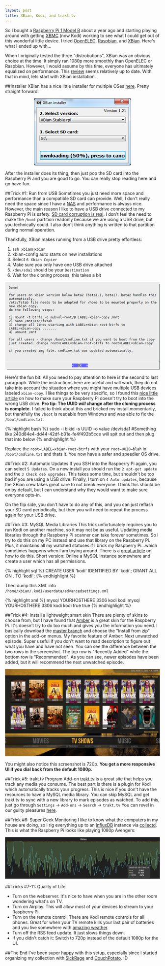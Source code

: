 ```yaml
---
layout: post
title: XBian, Kodi, and trakt.tv
---
```


So I bought a [Raspberry Pi 1 Model B](http://www.raspberrypi.org/products/model-b/) about a year ago and starting playing around with getting [XBMC](http://kodi.tv/) (now Kodi) working to see what I could get out of this wonderful little device. I tried [OpenELEC](http://openelec.tv/), [Raspbian](http://michael.gorven.za.net/), and [XBian](http://www.xbian.org/). Here's what I ended up with...

When I originally tested the three "distrobutions", XBian was an obvious choice at the time. It simply ran 1080p more smoothly than OpenELEC or Raspbian. However, I would assume by this time, everyone has ultimately equalized on performance. This [review](http://www.htpcbeginner.com/xbian-vs-raspbmc-or-openelec-part1/) seems relatively up to date. With that in mind, lets start with XBian installation.

##Installer
XBian has a nice little installer for multiple OSes [here](http://www.xbian.org/getxbian/). Pretty straight forward:

<p align="center"><img src="/random/rpi/installer.png"/></p>

After the installer does its thing, then just pop the SD card into the Raspberry Pi and you are good to go. You can really stop reading here and go have fun.

##Trick #1: Run from USB
Sometimes you just need more space and performance than a compatible SD card can provide. Well, I don't really need the space since I have a [NAS](https://www.synology.com/) and performance is always nice. However, the main reason I like to have a USB drive connected to my Raspberry Pi is safety. [SD card corruption is real](http://raspberrypi.stackexchange.com/questions/7978/how-can-i-prevent-my-pis-sd-card-from-getting-corrupted-so-often/). I don't feel the need to make the `/boot` partition readonly because we are using a USB drive, but you technically could. I also don't think anything is written to that partition during normal operation.

Thankfully, XBian makes running from a USB drive pretty effortless:

1. `ssh xbian@xbian`
1. xbian-config auto starts on new installations
1. Select `6 Xbian Copier`
1. Make sure you only have one USB drive attached
1. `/dev/sda1` should be your `Destination`
1. Wait for the cloning process, this takes a bit

<p align="center"><img src="/random/rpi/clonecomplete.png"/></p>

Here's the fun bit. All you need to pay attention to here is the second to last paragraph. While the instructions here are useful and will work, they do not take into account the situation where you might have multiple USB devices labeled `xbian-copy`. I like things to be very specific, so I found this [nice little article](http://wiki.xbian.org/doku.php/installation_usb) on how to make sure your Raspberry Pi doesn't try to boot into the wrong USB drive. **Pro tip: The UUID *will* change after the cloning process is complete.** I failed to think about this and bricked my install momentarily, but thankfully the `/boot` is readable from Windows and was able to fix the `/boot/cmdline.txt`.

{% highlight bash %}
sudo -i
blkid -s UUID -o value /dev/sda1
#Something like 240d84e4-dd44-42df-b31e-fe4f492b5cce will spit out and then plug that into below
{% endhighlight %}

Replace the `root=LABEL=xbian-root-btrfs` with your `root=UUID=blah` in `/boot/cmdline.txt` and thats it. You now have a safer and speedier OS drive.

##Trick #2: Automatic Updates
If you SSH into the Raspberry Pi again, you can select `5 Updates`. On a new install you should run the `2 apt-get update` and the `3 Check deb upgrades`. This takes some time, but shouldn't be too bad if you are using a USB drive. Finally, I turn on `4 Auto updates`, because the XBian crew takes great care to not break everyone. I think this should be on by default, but I can understand why they would want to make sure everyone opts-in.

On the flip side, you don't have to do any of this, and you can just reflash your SD card periodically, but then you will need to repeat the process again for your USB drive.

##Trick #3: MySQL Media Libraries
This trick unfortunately requires you to run Kodi on another machine, so it may not be as useful. Updating media libraries through the Raspberry Pi scanner can take forever sometimes. So I try to do this on my PC instead and use that library on the Raspberry Pi. Plus, it maintains all my watched statuses if I brick my Raspberry Pi...which sometimes happens when I am toying around. There is a [great article](http://kodi.wiki/view/MySQL) on how to do this. Short version: Online a MySQL instance somewhere and create a user which has all permissions.

{% highlight sql %}
CREATE USER 'kodi' IDENTIFIED BY 'kodi';
GRANT ALL ON *.* TO 'kodi';
{% endhighlight %}

Then dump this XML into `/home/xbian/.kodi/userdata/advancedsettings.xml`

{% highlight xml %}
<advancedsettings>
<videodatabase>
  <type>mysql</type>
  <host>YOURHOSTHERE</host>
  <port>3306</port>
  <user>kodi</user>
  <pass>kodi</pass>
</videodatabase>
<musicdatabase>
  <type>mysql</type>
  <host>YOURHOSTHERE</host>
  <port>3306</port>
  <user>kodi</user>
  <pass>kodi</pass>
</musicdatabase>
<videolibrary>
  <importwatchedstate>true</importwatchedstate>
  <importresumepoint>true</importresumepoint>
</videolibrary>
</advancedsettings>
{% endhighlight %}

##Trick #4: Install a lightweight smart skin
There are plenty of skins to choose from, but I have found that [Amber](https://github.com/pecinko/skin.amber) is a great skin for the Raspberry Pi. It's doesn't try to do too much and gives you the information you need. I basically download the [master branch](https://github.com/pecinko/skin.amber/archive/master.zip) and choose the "Install from zip" option in the add-on menus. My favorite feature of Amber: Next unwatched episode. Super useful if you don't want to read description to figure out what you have and have not seen. You can see the difference between the two rows in the screenshot. The top row is "Recently Added" while the bottom row is "Recommended". As you can see, newer episodes have been added, but it will recommend the next unwatched episode.

<p align="center"><A HREF="/random/rpi/shows.png"><img src="/random/rpi/shows.png"/></A></p>

You might also notice this screenshot is 720p. **You get a more responsive UI if you dial back from the default 1080p.**

##Trick #5: trakt.tv Program Add-on
[trakt.tv](http://trakt.tv/) is a great site that helps you track any media you consume. The best part is there is a plugin for Kodi which automatically tracks your progress. This is nice if you don't have the resources to have a MySQL media library. You can skip MySQL and get trakt.tv to sync with a new library to mark episodes as watched. To add this, just go through `Settings` -> `Add-ons` -> `Search` -> `trakt.tv` You can revel in our guilty pleasures [here](http://trakt.tv/users/hakshak).

##Trick #6: Super Geek Monitoring
I like to know what the computers in my house are doing, so I rig everything up to an [InfluxDB](http://influxdb.com/) instance via [collectd](http://collectd.org/). This is what the Raspberry Pi looks like playing 1080p Avengers:

<p align="center"><A HREF="/random/rpi/graph.png"><img src="/random/rpi/graph.png"/></A></p>

##Tricks #7-11: Quality of Life
* Turn on the webserver. It's nice to have when you are in the other room wondering what's on TV.
* Turn on Airplay. This will allow most of your devices to stream to your Raspberry Pi.
* Turn on the remote control. There are Kodi remote controls for all phones. Great for when your TV remote kills your last pair of batteries and you live somewhere with [amazing weather](/random/rpi/wind.gif).
* Turn off the RSS feed update. It just slows things down.
* If you didn't catch it: Switch to 720p instead of the default 1080p for the UI.

##The End
I've been super happy with this setup, especially since I started organizing my collection with [SickRage](https://github.com/SiCKRAGETV/SickRage) and [CouchPotato](https://couchpota.to/). :D